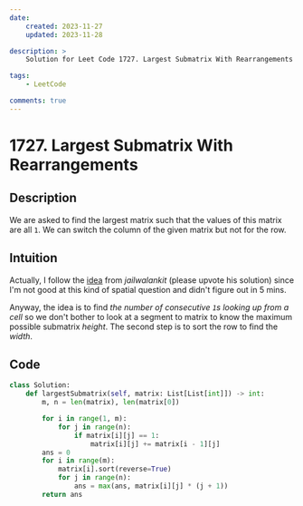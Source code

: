 ```yaml
---
date:
    created: 2023-11-27
    updated: 2023-11-28

description: >
	Solution for Leet Code 1727. Largest Submatrix With Rearrangements

tags:
    - LeetCode

comments: true
---
```

# 1727. Largest Submatrix With Rearrangements

## Description

We are asked to find the largest matrix such that the values of this matrix are all `1`. We can switch the column of the given matrix but not for the row.

## Intuition

Actually, I follow the [idea](https://leetcode.com/problems/largest-submatrix-with-rearrangements/solutions/4330528/beats-100-simple-dynamic-programming-approach-no-extra-space/?envType=daily-question&envId=2023-11-26) from *jailwalankit* (please upvote his solution) since I'm not good at this kind of spatial question and didn't figure out in 5 mins.

Anyway, the idea is to find *the number of consecutive `1`s looking up from a cell* so we don't bother to look at a segment to matrix to know the maximum possible submatrix *height*. The second step is to sort the row to find the *width*.

## Code

```python
class Solution:
    def largestSubmatrix(self, matrix: List[List[int]]) -> int:
        m, n = len(matrix), len(matrix[0])

        for i in range(1, m):
            for j in range(n):
                if matrix[i][j] == 1:
                    matrix[i][j] += matrix[i - 1][j]
        ans = 0
        for i in range(m):
            matrix[i].sort(reverse=True)
            for j in range(n):
                ans = max(ans, matrix[i][j] * (j + 1))
        return ans
```
